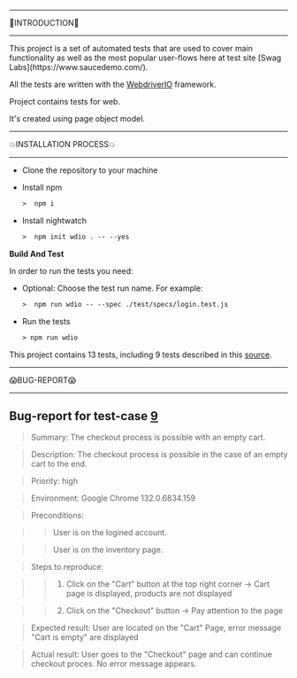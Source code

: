 <hr>
🌈INTRODUCTION🌈
<hr>
This project is a set of automated tests that are used to cover main functionality as well as the most popular user-flows here at test site [Swag Labs](https://www.saucedemo.com/).

All the tests are written with the [WebdriverIO](https://webdriver.io/) framework. 

Project contains tests for web.

It's created using page object model.



<hr>
💥INSTALLATION PROCESS💥
<hr>

  * Clone the repository to your machine
  * Install npm
    ```cls
    >  npm i
    ```
    
  * Install nightwatch
    ```cls
    >  npm init wdio . -- --yes
    ```

**Build And Test**

In order to run the tests you need:  
  - Optional: Choose the test run name. For example:
    ```cls
    >  npm run wdio -- --spec ./test/specs/login.test.js
    ```  
  - Run the tests
    ```cls
    > npm run wdio
    ```

This project contains 13 tests, including 9 tests described in this [source](https://testluxequality.sharepoint.com/:x:/s/Mentors/EdKKAdQM7uRGgdG-zFoeXdEBYSo3Gg_YRlAX6WaC1imLuQ?rtime=uVeHFuM_3Ug).



<hr>
😱BUG-REPORT😱
<hr>


**Bug-report for test-case [9](https://testluxequality.sharepoint.com/:x:/s/Mentors/EdKKAdQM7uRGgdG-zFoeXdEBYSo3Gg_YRlAX6WaC1imLuQ?rtime=uVeHFuM_3Ug)**
----------------------------------

> Summary: The checkout process is possible with an empty cart.

> Description: The checkout process is possible in the case of an empty cart to the end.

> Priority: high

> Environment: Google Chrome 132.0.6834.159

> Preconditions:

>> User is on the logined account.

>> User is on the inventory page.

> Steps to reproduce:

>> 1. Click on the "Cart" button at the top right corner             -> Cart page is displayed, products are not displayed
   
>> 2. Click on the "Checkout" button                                 -> Pay attention to the page
   
> Expected result:   User are located on the "Cart" Page, error message "Cart is empty" are displayed

> Actual result:     User goes to the "Checkout" page and can continue checkout proces. No error message appears.
  
